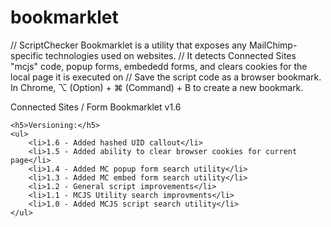 # bookmarklet
// ScriptChecker Bookmarklet is a utility that exposes any MailChimp-specific technologies used on websites. 
// It detects Connected Sites "mcjs" code, popup forms, embededd forms, and clears cookies for the local page it is executed on
// Save the script code as a browser bookmark. In Chrome, ⌥ (Option) + ⌘ (Command) + B to create a new bookmark.

Connected Sites / Form Bookmarklet v1.6</h2>

	<h5>Versioning:</h5>
	<ul>
		<li>1.6 - Added hashed UID callout</li>
		<li>1.5 - Added ability to clear browser cookies for current page</li>
		<li>1.4 - Added MC popup form search utility</li>
		<li>1.3 - Added MC embed form search utility</li>
		<li>1.2 - General script improvements</li>
		<li>1.1 - MCJS Utility search improvments</li>
		<li>1.0 - Added MCJS script search utility</li>
	</ul>
